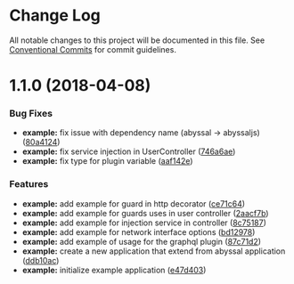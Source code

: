 # Change Log

All notable changes to this project will be documented in this file.
See [Conventional Commits](https://conventionalcommits.org) for commit guidelines.

<a name="1.1.0"></a>
# 1.1.0 (2018-04-08)


### Bug Fixes

* **example:** fix issue with dependency name (abyssal -> abyssaljs) ([80a4124](https://github.com/remyr/abyssal/commit/80a4124))
* **example:** fix service injection in UserController ([746a6ae](https://github.com/remyr/abyssal/commit/746a6ae))
* **example:** fix type for plugin variable ([aaf142e](https://github.com/remyr/abyssal/commit/aaf142e))


### Features

* **example:** add example for guard in http decorator ([ce71c64](https://github.com/remyr/abyssal/commit/ce71c64))
* **example:** add example for guards uses in user controller ([2aacf7b](https://github.com/remyr/abyssal/commit/2aacf7b))
* **example:** add example for injection service in controller ([8c75187](https://github.com/remyr/abyssal/commit/8c75187))
* **example:** add example for network interface options ([bd12978](https://github.com/remyr/abyssal/commit/bd12978))
* **example:** add example of usage for the graphql plugin ([87c71d2](https://github.com/remyr/abyssal/commit/87c71d2))
* **example:** create a new application that extend from abyssal application ([ddb10ac](https://github.com/remyr/abyssal/commit/ddb10ac))
* **example:** initialize example application ([e47d403](https://github.com/remyr/abyssal/commit/e47d403))

